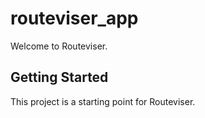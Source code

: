 # routeviser_app

Welcome to Routeviser. 

## Getting Started

This project is a starting point for Routeviser.
